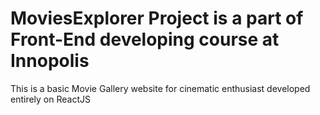 # MoviesExplorer Project is a part of Front-End developing course at Innopolis

This is a basic Movie Gallery website for cinematic enthusiast developed entirely on ReactJS
